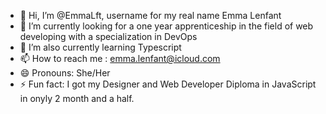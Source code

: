 - 👋 Hi, I’m @EmmaLft, username for my real name Emma Lenfant
- 👀 I’m currently looking for a one year apprenticeship in the field of web developing with a specialization in DevOps
- 🌱 I’m also currently learning Typescript
- 📫 How to reach me : emma.lenfant@icloud.com
- 😄 Pronouns: She/Her
- ⚡ Fun fact: I got my Designer and Web Developer Diploma in JavaScript in onyly 2 month and a half. 

<!---
EmmaLft/EmmaLft is a ✨ special ✨ repository because its `README.md` (this file) appears on your GitHub profile.
You can click the Preview link to take a look at your changes.
--->
